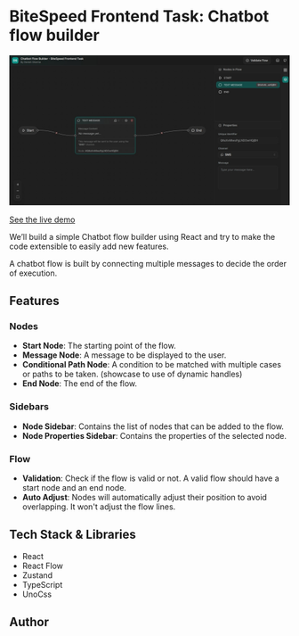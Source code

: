 # BiteSpeed Frontend Task: Chatbot flow builder

![Chatbot Flow Builder](./task-screenshot.jpeg)

[See the live demo](https://chatbot-flow-builder-task-bitespeed.vercel.app/)

We’ll build a simple Chatbot flow builder using React and try to make the code extensible to easily add new features.

A chatbot flow is built by connecting multiple messages to decide the order of execution.

## Features

### Nodes

- **Start Node**: The starting point of the flow.
- **Message Node**: A message to be displayed to the user.
- **Conditional Path Node**: A condition to be matched with multiple cases or paths to be taken. (showcase to use of dynamic handles)
- **End Node**: The end of the flow.

### Sidebars

- **Node Sidebar**: Contains the list of nodes that can be added to the flow.
- **Node Properties Sidebar**: Contains the properties of the selected node.

### Flow

- **Validation**: Check if the flow is valid or not. A valid flow should have a start node and an end node.
- **Auto Adjust**: Nodes will automatically adjust their position to avoid overlapping. It won't adjust the flow lines.

## Tech Stack & Libraries

- React
- React Flow
- Zustand
- TypeScript
- UnoCss

## Author
